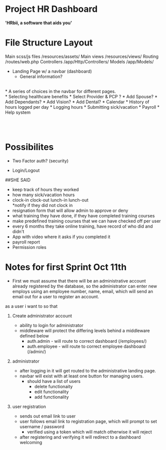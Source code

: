 # Project HR Dashboard
__'HRbii, a software that aids you'__

# File Structure Layout
Main scss/js files  /resources/assets/
Main views          /resources/views/
Routing             /routes/web.php
Controllers         /app/Http/Controllers/
Models              /app/Models/


* Landing Page w/ a navbar (dashboard)
  * General information?
<br>
* A series of choices in the navbar for different pages.
<br>
* Selecting healthcare benefits
  * Select Provider & PCP ? 
  * Add Spouse?
  * Add Dependants?
  * Add Vision?
  * Add Dental?
* Calendar
  * History of hours logged per day
  * Logging hours
  * Submitting sick/vacation
* Payroll
* Help system

<br><br>
# Possibilites
* Two Factor auth? (security)
  
* Login/Logout

##SHE SAID
* keep track of hours they worked 
* how many sick/vacation hours
* clock-in clock-out lunch-in lunch-out  
 *notify if they did not clock in
* resignation form that will allow admin to approve or deny
* what training they have done, if they have completed training courses
 * make predefined training courses that we can have checked off per user
 * every 6 months they take online training, have record of who did and didn't
 * App with video where it asks if you completed it
* payroll report
* Permission roles


# Notes for first Sprint Oct 11th
* First we must assume that there will be an administrative account already registered by the database, so the administrator can enter new employs using an employee number, name, email, which will send an email out for a user to register an account.

as a user i want to so that

1. Create administrator account
	- ability to login for administrator
	- middleware will protect the differing levels behind a middleware defined below
		- auth.admin - will route to correct dashboard  (/employees/)
		- auth.employee - will route to correct employee dashboard (/admin/)

2. administrator
	- after logging in it will get routed to the administrative landing page.
	- navbar will exist with at least one  button for managing users.
		- should have a list of users
			- delete functionaity
			- edit functionality
			- add functionality

3. user registration
	- sends out email link to user
	- user follows email link to registration page, which will prompt to set username / password
		- verified using a token which will match otherwise it will reject
	- after registering and verifying it will redirect to a dashboard welcoming
